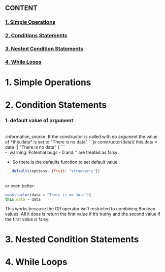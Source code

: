 ## CONTENT
### [1. Simple Operations](#1-simple-operations-1)
### [2. Conditions Statements](#2-condition-statements-1)
### [3. Nested Condition Statements](#3-nested-condition-statements-1)
### [4. While Loops](#4-while-loops-1)

# 1. Simple Operations
# 2. Condition Statements

### 1. default value of argument
</br>
:information_source:  If the constructor is called with no argument the value of *this.data* is set to "There is no data"
```js
constructor(data){
this.data = data || "There is no data"
}
```
</br>
- :warning: Potential bugs
  - 0 and '' are treated as falsy.

- So there is the defaults function to set default value
```js
 _.defaults(options, {fruit: "strawberry"})
 ```
 </br> or even better:
 ```js
 constructor(data = "There is no data"){
this.data = data
 ```
 

This works because the OR operator isn’t restricted to combining Boolean values. All it does is return the first value if it’s truthy and the second value if the first value is falsy.
# 3. Nested Condition Statements
# 4. While Loops
